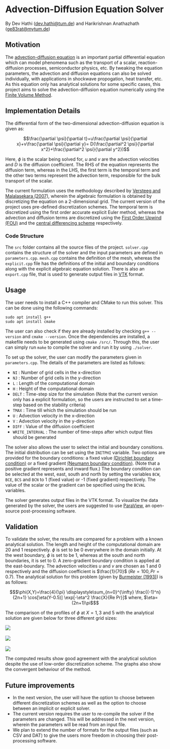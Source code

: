 
# Advection-Diffusion Equation Solver

By Dev Hathi (dev.hathi@tum.de) and Harikrishnan Anathazhath (ge83rat@mytum.de)

## Motivation

The [advection-diffusion equation](https://en.wikipedia.org/wiki/Convection%E2%80%93diffusion_equation) is an important partial differential equation which can model phenomena such as the transport of a scalar, reaction-diffusion processes, semiconductor physics, etc. By tweaking the equation parameters, the advection and diffusion equations can also be solved individually, with applications in shockwave propogation, heat transfer, etc. As this equation only has analytical solutions for some specific cases, this project aims to solve the advection-diffusion equation numerically using the [Finite Volume Method](https://en.wikipedia.org/wiki/Finite_volume_method).

## Implementation Details

The differential form of the two-dimensional advection-diffusion equation is given as:

```math
\frac{\partial \psi}{\partial t}+u\frac{\partial \psi}{\partial x}+v\frac{\partial \psi}{\partial y}= D(\frac{\partial^2 \psi}{\partial x^2}+\frac{\partial^2 \psi}{\partial y^2})
```

Here, $`\phi`$ is the scalar being solved for, $`u`$ and $`v`$ are the advection velocities and $`D`$ is the diffusion coefficient. The RHS of the equation represents the diffusion term, whereas in the LHS, the first term is the temporal term and the other two terms represent the advection term, responsible for the bulk transport of the scalar.

The current formulation uses the methodology described by [Versteeg and Malalasekara (2007)](https://www.pearson.com/en-gb/subject-catalog/p/introduction-to-computational-fluid-dynamics-an-the-finite-volume-method/P200000005670/9780131274983), wherein the algebraic formulation is obtained by discretizing the equation on a 2-dimensional grid. The current version of the project uses pre-defined discretization schemes. The temporal term is discretized using the first order accurate explicit Euler method, whereas the advection and diffusion terms are discretized using the [First Order Upwind (FOU)](https://en.wikipedia.org/wiki/Upwind_scheme) and the [central differencing scheme](https://en.wikipedia.org/wiki/Central_differencing_scheme) respectively.

### Code Structure

The `src` folder contains all the source files of the project. `solver.cpp` contains the structure of the solver and the input parameters are defined in `parameters.cpp`. `mesh.cpp` contains the definition of the mesh, whereas the `explicit.cpp` file has the definitions of the initial and boundary conditions along with the explicit algebraic equation solution. There is also an `export.cpp` file, that is used to generate output files in [VTK](https://vtk.org/) format.

## Usage

The user needs to install a C++ compiler and CMake to run this solver. This can be done using the following commands:
```
sudo apt install g++
sudo apt install cmake
```
The user can also check if they are already installed by checking `g++ --version` and `cmake --version`. Once the dependencies are installed, a makefile needs to be generated using `cmake /src/`. Through this, the user can simply run `make` to compile the solver and run it by using `./solver`. 

To set up the solver, the user can modify the parameters given in `parameters.cpp`. The details of the parameters are listed as follows:
- `NI` : Number of grid cells in the x-direction
- `NJ` : Number of grid cells in the y-direction
- `L` : Length of the computational domain
- `H` : Height of the computational domain
- `DELT` : Time-step size for the simulation (Note that the current version only has a explicit formulation, so the users are instructed to set a time-step based on the stability criteria)
- `TMAX` : Time till which the simulation should be run
- `U` : Advection velocity in the x-direction
- `V` : Advection velocity in the y-direction
- `DIFF` : Value of the diffusion coefficient
- `WRITE_INTERVAL` : The number of time-steps after which output files should be generated

The solver also allows the user to select the initial and boundary consitions. The initial distribution can be set using the `INITPHI` variable. Two options are provided for the boundary conditions: a fixed value [(Dirichlet boundary condition)](https://en.wikipedia.org/wiki/Dirichlet_boundary_condition) or a fixed gradient [(Neumann boundary condition)](https://en.wikipedia.org/wiki/Neumann_boundary_condition). (Note that a positive gradient represents and inward flux.) The boundary condition can be selected at the west, east, south and north by setting the variables `BCW`, `BCE`, `BCS` and `BCN` to 1 (fixed value) or -1 (fixed gradient) respectively. The value of the scalar or the gradient can be specified using the `BCVAL` variables.

The solver generates output files in the VTK format. To visualize the data generated by the solver, the users are suggested to use [ParaView](https://www.paraview.org/), an open-source post-processing software.

## Validation

To validate the solver, the results are compared for a problem with a known analytical solution. The length and height of the computational domain are 20 and 1 respectively. $`\phi`$ is set to be 0 everywhere in the domain initially. At the west boundary, $`\phi`$ is set to be 1, whereas at the south and north boundaries, it is set to 0. A zero-gradient boundary condition is applied at the east-boundary. The advection velocities $`u`$ and $`v`$ are chosen as 1 and 0 respectively and the diffusion coefficient is $`\frac{1}{70}`$ ($`Re=100, Pr=0.7`$). The analytical solution for this problem (given by [Burmeister (1993)](https://www.wiley.com/en-sg/Convective+Heat+Transfer,+2nd+Edition-p-9780471577096)) is as follows:

```math
$\phi(X,Y)=\frac{4}{\pi} \displaystyle\sum_{n=0}^{\infty} \frac{(-1)^n}{2n+1} \cos[\eta(Y-0.5)] \exp[-\eta^2 \frac{X}{Re Pr}]$
where, $\eta=(2n+1)\pi$
```

The comparison of the profiles of $\phi$ at $X=1, 3$ and $5$ with the analytical solution are given below for three different grid sizes:

![](https://hedgedoc.rbg.tum.de/uploads/d13322c91e7593cc2417dcb60.jpg)
<br><br>
![](https://hedgedoc.rbg.tum.de/uploads/d13322c91e7593cc2417dcb61.jpg)
<br><br>
![](https://hedgedoc.rbg.tum.de/uploads/d13322c91e7593cc2417dcb62.jpg)

The computed results show good agreement with the analytical solution despite the use of low-order discretization scheme. The graphs also show the convergent behaviour of the method.

## Future improvements

- In the next version, the user will have the option to choose between different discretization schemes as well as the option to choose between an implicit or explicit solver.
- The current version requires the user to re-compile the solver if the parameters are changed. This will be addressed in the next version, wherein the parameters will be read from an input file. 
- We plan to extend the number of formats for the output files (such as CSV and DAT) to give the users more freedom in choosing their post-processing software.



